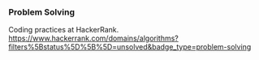 ### Problem Solving

Coding practices at HackerRank.\
https://www.hackerrank.com/domains/algorithms?filters%5Bstatus%5D%5B%5D=unsolved&badge_type=problem-solving
